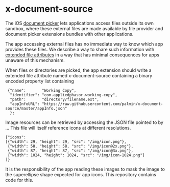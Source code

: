 # x-document-source

The iOS [document picker](https://developer.apple.com/library/ios/documentation/FileManagement/Conceptual/DocumentPickerProgrammingGuide/Introduction/Introduction.html#//apple_ref/doc/uid/TP40014451-CH1-SW5) lets applications access files outside its own sandbox, where these external files are made available by file provider and document picker extensions bundles with other applications. 

The app accessing external files has no immediate way to know which app provides these files. We describe a way to share such information with [extended file attributes](https://en.m.wikipedia.org/wiki/Extended_file_attributes) in a way that has minimal consequences for apps unaware of this mechanism. 

When files or directories are picked, the app extension should write a extended file attribute named x-document-source containing a binary encoded property list containing

```
 {"name":       "Working Copy",
  "identifier": "com.appliedphasor.working-copy",
  "path":       "directory/filename.ext",
  "appInfoURL": "https://raw.githubusercontent.com/palmin/x-document-source/master/appInfo.json"
  };
```

Image resources can be retrieved by accessing the JSON file pointed to by ...
This file will itself reference icons at different resolutions. 

```
{"icons":
[{"width": 29, "height": 29, "src": "/img/icon.png"},
 {"width": 58, "height": 58, "src": "/img/icon@2x.png"},
 {"width": 87, "height": 87, "src": "/img/icon@3x.png"},
 {"width": 1024, "height": 1024, "src": "/img/icon-1024.png"}
]}
```

It is the responsibility of the app reading these images to mask the image to the superellipse shape expected for app icons. This repository contains code for this. 
